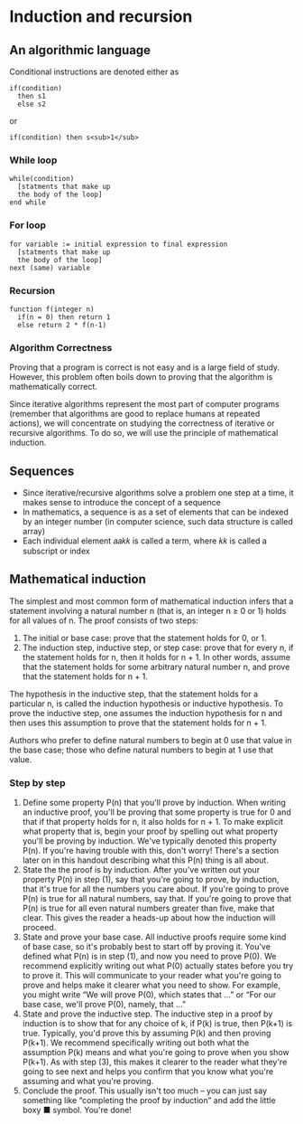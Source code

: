 # Induction and recursion

## An algorithmic language

Conditional instructions are denoted either as

```
if(condition)
  then s1
  else s2
```

or

```
if(condition) then s<sub>1</sub>
```

### While loop

```
while(condition)
  [statments that make up
  the body of the loop]
end while
```

### For loop

```
for variable := initial expression to final expression
  [statments that make up
  the body of the loop]
next (same) variable
```

### Recursion

```
function f(integer n)
  if(n = 0) then return 1
  else return 2 * f(n-1)
```

### Algorithm Correctness

Proving that a program is correct is not easy and is a large field of study. However, this problem often boils down to proving that the algorithm is mathematically correct.

Since iterative algorithms represent the most part of computer programs (remember that algorithms are good to replace humans at repeated actions), we will concentrate on studying the correctness of iterative or recursive algorithms. To do so, we will use the principle of mathematical induction.

## Sequences

- Since iterative/recursive algorithms solve a problem one step at a time, it makes sense to introduce the concept of a sequence
- In mathematics, a sequence is as a set of elements that can be indexed by an integer number (in computer science, such data structure is called array)
- Each individual element 𝑎𝑎𝑘𝑘 is called a term, where 𝑘𝑘 is called a subscript or index

## Mathematical induction

The simplest and most common form of mathematical induction infers that a statement involving a natural number n (that is, an integer n ≥ 0 or 1) holds for all values of n. The proof consists of two steps:

1. The initial or base case: prove that the statement holds for 0, or 1.
2. The induction step, inductive step, or step case: prove that for every n, if the statement holds for n, then it holds for n + 1. In other words, assume that the statement holds for some arbitrary natural number n, and prove that the statement holds for n + 1.

The hypothesis in the inductive step, that the statement holds for a particular n, is called the induction hypothesis or inductive hypothesis. To prove the inductive step, one assumes the induction hypothesis for n and then uses this assumption to prove that the statement holds for n + 1.

Authors who prefer to define natural numbers to begin at 0 use that value in the base case; those who define natural numbers to begin at 1 use that value.

### Step by step

1. Define some property P(n) that you'll prove by induction. When writing an inductive proof, you'll be proving that some property is true for 0 and that if that property holds for n, it also holds for n + 1. To make explicit what property that is, begin your proof by spelling out what property you'll be proving by induction. We've typically denoted this property P(n). If you're having trouble with this, don't worry! There's a section later on in this handout describing what this P(n) thing is all about.
2. State the the proof is by induction. After you've written out your property P(n) in step (1), say that you're going to prove, by induction, that it's true for all the numbers you care about. If you're going to prove P(n) is true for all natural numbers, say that. If you're going to prove that P(n) is true for all even natural numbers greater than five, make that clear. This gives the reader a heads-up about how the induction will proceed.
3. State and prove your base case. All inductive proofs require some kind of base case, so it's probably best to start off by proving it. You've defined what P(n) is in step (1), and now you need to prove P(0). We recommend explicitly writing out what P(0) actually states before you try to prove it. This will communicate to your reader what you're going to prove and helps make it clearer what you need to show. For example, you might write “We will prove P(0), which states that ...” or “For our base case, we'll prove P(0), namely, that …”
4. State and prove the inductive step. The inductive step in a proof by induction is to show that for any choice of k, if P(k) is true, then P(k+1) is true. Typically, you'd prove this by assuming P(k) and then proving P(k+1). We recommend specifically writing out both what the assumption P(k) means and what you're going to prove when you show P(k+1). As with step (3), this makes it clearer to the reader what they're going to see next and helps you confirm that you know what you're assuming and what you're proving.
5. Conclude the proof. This usually isn't too much – you can just say something like “completing the proof by induction” and add the little boxy ■ symbol. You're done!
